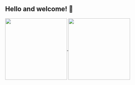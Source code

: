 ## Hello and welcome! 👋


<!--[![Anurag's GitHub stats](https://github-readme-stats.vercel.app/api?username=Mim1c)](https://github.com/anuraghazra/github-readme-stats)-->
<!--[![My GitHub Language Stats](https://github-readme-stats.vercel.app/api/top-langs/?username=Mim1c&show_icons=true&theme=dark&layout=compact)]()-->
<a href="https://github.com/anuraghazra/github-readme-stats">
  <img height=200 align="center" src="https://github-readme-stats.vercel.app/api?username=Mim1c&theme=tokyonight" />
</a>
<a href="https://github.com/anuraghazra/convoychat">
  <img height=200 align="center" src="https://github-readme-stats.vercel.app/api/top-langs?username=Mim1c&layout=compact&langs_count=8&card_width=320&theme=tokyonight" />
</a>
